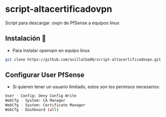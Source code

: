 # **script-altacertificadovpn**

Script para descargar .ovpn de PfSense a equipos linux

## **Instalación** 🔧

* Para instalar openvpn en equipo linux

```bash
git clone https://github.com/avillalba96/script-altacertificadovpn.git && cd "$(basename "$_" .git)" && ./altaopenvpn
```

## **Configurar User PfSense**

* Si quieren tener un usuario limitado, estos son los permisos necesarios:

```bash
User - Config: Deny Config Write
WebCfg - System: CA Manager
WebCfg - System: Certificate Manager
WebCfg - Dashboard (all)
```
